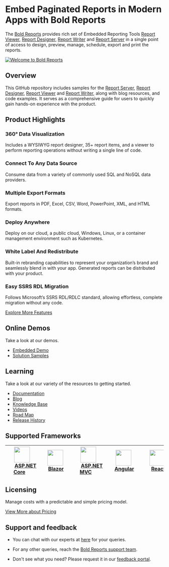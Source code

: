 # Embed Paginated Reports in Modern Apps with Bold Reports

The [Bold Reports](https://www.boldreports.com/) provides rich set of Embedded Reporting Tools [Report Viewer](https://www.boldreports.com/embedded-reporting/aspnet-core-report-viewer), [Report Designer](https://www.boldreports.com/embedded-reporting/aspnet-core-report-designer), [Report Writer](https://www.boldreports.com/embedded-reporting/aspnet-core-report-writer) and [Report Server](https://www.boldreports.com/features) in a single point of access to design, preview, manage, schedule, export and print the reports.

[![Welcome to Bold Reports](https://cdn.boldreports.com/website/images/pages/home/app-tour-thumbnail.png)](https://cdn.boldreports.com/website/images/pages/home/app-tour.mp4)

## Overview

This GitHub repository includes samples for the [Report Server](https://www.boldreports.com/features), [Report Designer](https://www.boldreports.com/embedded-reporting/aspnet-core-report-designer), [Report Viewer](https://www.boldreports.com/embedded-reporting/aspnet-core-report-viewer) and [Report Writer](https://www.boldreports.com/embedded-reporting/aspnet-core-report-writer), along with blog resources, and code examples. It serves as a comprehensive guide for users to quickly gain hands-on experience with the product.

## Product Highlights

### 360° Data Visualization

Includes a WYSIWYG report designer, 35+ report items, and a viewer to perform reporting operations without writing a single line of code.

### Connect To Any Data Source

Consume data from a variety of commonly used SQL and NoSQL data providers.

### Multiple Export Formats

Export reports in PDF, Excel, CSV, Word, PowerPoint, XML, and HTML formats.

### Deploy Anywhere

Deploy on our cloud, a public cloud, Windows, Linux, or a container management environment such as Kubernetes.

### White Label And Redistribute

Built-in rebranding capabilities to represent your organization’s brand and seamlessly blend in with your app. Generated reports can be distributed with your product.

### Easy SSRS RDL Migration

Follows Microsoft’s SSRS RDL/RDLC standard, allowing effortless, complete migration without any code.

[Explore More Features](https://www.boldreports.com/features)

## Online Demos

Take a look at our demos.

* [Embedded Demo](https://demos.boldreports.com/home/)
* [Solution Samples](https://solutions.boldreports.com/#/report-viewer/sales/sales-analysis)

## Learning

Take a look at our variety of the resources to getting started.

* [Documentation](https://help.boldreports.com/)
* [Blog](https://www.boldreports.com/blog)
* [Knowledge Base](https://support.boldreports.com/kb)
* [Videos](https://www.boldreports.com/videos)
* [Road Map](https://www.boldreports.com/roadmap)
* [Release History](https://www.boldreports.com/release-history/embedded-reporting/5-3#5-3-11)


## Supported Frameworks

| [<img src="https://cdn.boldreports.com/website/images/pages/home/supported-frameworks/aspnet-core.png" height="50" />](https://www.boldreports.com/embedded-reporting/aspnet-core-report-viewer) <br/>&nbsp;&nbsp;&nbsp;&nbsp;&nbsp;[ASP.NET Core](https://www.boldreports.com/embedded-reporting/aspnet-core-report-viewer)&nbsp;&nbsp;&nbsp;&nbsp;| [<img src="https://cdn.boldreports.com/website/images/pages/home/supported-frameworks/blazor.png" height="50" />](https://www.boldreports.com/embedded-reporting/blazor-report-viewer) <br/>&nbsp;&nbsp;&nbsp;&nbsp;&nbsp;[Blazor](https://www.boldreports.com/embedded-reporting/blazor-report-viewer)&nbsp;&nbsp;&nbsp;&nbsp;| [<img src="https://cdn.boldreports.com/website/images/pages/home/supported-frameworks/aspnet-mvc.png" height="50" />](https://www.boldreports.com/embedded-reporting/aspnet-mvc-report-viewer) <br/>&nbsp;&nbsp;&nbsp;&nbsp;&nbsp;[ASP.NET MVC](https://www.boldreports.com/embedded-reporting/aspnet-mvc-report-viewer)&nbsp;&nbsp;&nbsp;&nbsp;| [<img src="https://cdn.boldreports.com/website/images/pages/home/supported-frameworks/angular.png" height="50" />](https://www.boldreports.com/embedded-reporting/angular-report-viewer) <br/>&nbsp;&nbsp;&nbsp;&nbsp;&nbsp;[Angular](https://www.boldreports.com/embedded-reporting/angular-report-viewer)&nbsp;&nbsp;&nbsp;&nbsp;| [<img src="https://cdn.boldreports.com/website/images/pages/home/supported-frameworks/react.png" height="50" />](https://www.boldreports.com/embedded-reporting/react-report-viewer) <br/>&nbsp;&nbsp;&nbsp;&nbsp;&nbsp;[React](https://www.boldreports.com/embedded-reporting/react-report-viewer)&nbsp;&nbsp;&nbsp;&nbsp;|[<img src="https://cdn.boldreports.com/website/images/pages/home/supported-frameworks/javascript.png" height="50" />](https://www.boldreports.com/embedded-reporting/javascript-report-viewer) <br/>&nbsp;&nbsp;&nbsp;&nbsp;&nbsp;[JavaScript](https://www.boldreports.com/embedded-reporting/javascript-report-viewer)&nbsp;&nbsp;&nbsp;&nbsp;|
| :-----: | :-----: | :-----: | :-----: | :-----: | :-----: |

## Licensing

Manage costs with a predictable and simple pricing model.

[View More about Pricing](https://www.boldreports.com/pricing)

## Support and feedback

* You can chat with our experts at [here](https://www.boldreports.com/support) for your queries.

* For any other queries, reach the [Bold Reports support team](https://support.boldreports.com/).

* Don't see what you need? Please request it in our [feedback portal](https://www.boldreports.com/feedback).
